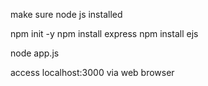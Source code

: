 make sure node js installed

npm init -y
npm install express
npm install ejs

node app.js

access localhost:3000 via web browser
